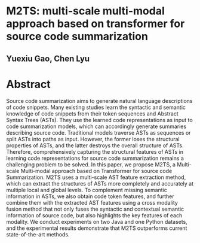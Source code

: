 # M2TS: multi-scale multi-modal approach based on transformer for source code summarization
## Yuexiu Gao, Chen Lyu
# Abstract
Source code summarization aims to generate natural language descriptions of code snippets. Many existing studies learn the syntactic and semantic knowledge of code snippets from their token sequences and Abstract Syntax Trees (ASTs). They use the learned code representations as input to code summarization models, which can accordingly generate summaries describing source code. Traditional models traverse ASTs as sequences or split ASTs into paths as input. However, the former loses the structural properties of ASTs, and the latter destroys the overall structure of ASTs. Therefore, comprehensively capturing the structural features of ASTs in learning code representations for source code summarization remains a challenging problem to be solved. In this paper, we propose M2TS, a Multi-scale Multi-modal approach based on Transformer for source code Summarization. M2TS uses a multi-scale AST feature extraction method, which can extract the structures of ASTs more completely and accurately at multiple local and global levels. To complement missing semantic information in ASTs, we also obtain code token features, and further combine them with the extracted AST features using a cross modality fusion method that not only fuses the syntactic and contextual semantic information of source code, but also highlights the key features of each modality. We conduct experiments on two Java and one Python datasets, and the experimental results demonstrate that M2TS outperforms current state-of-the-art methods.
